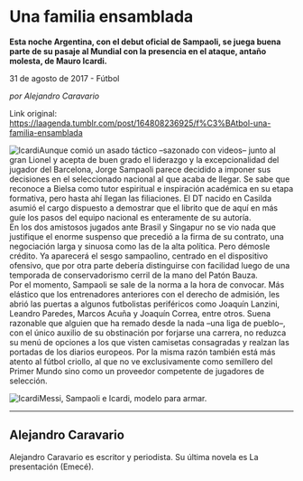 # Una familia ensamblada

**Esta noche Argentina, con el debut oficial de Sampaoli, se juega buena parte de su pasaje al Mundial con la presencia en el ataque, antaño molesta, de Mauro Icardi.**

31 de agosto de 2017 - Fútbol

_por Alejandro Caravario_

Link original: https://laagenda.tumblr.com/post/164808236925/f%C3%BAtbol-una-familia-ensamblada

![Icardi](https://64.media.tumblr.com/d3ea40924810a9dbba7270936ca14724/tumblr_inline_pk0bgzO6zB1t6q87u_500.jpg)Aunque comió un asado táctico –sazonado con videos– junto al gran Lionel y acepta de buen grado el liderazgo y la excepcionalidad del jugador del Barcelona, Jorge Sampaoli parece decidido a imponer sus decisiones en el seleccionado nacional al que acaba de llegar. Se sabe que reconoce a Bielsa como tutor espiritual e inspiración académica en su etapa formativa, pero hasta ahí llegan las filiaciones. El DT nacido en Casilda asumió el cargo dispuesto a demostrar que el librito que de aquí en más guíe los pasos del equipo nacional es enteramente de su autoría.   
En los dos amistosos jugados ante Brasil y Singapur no se vio nada que justifique el enorme suspenso que precedió a la firma de su contrato, una negociación larga y sinuosa como las de la alta política. Pero démosle crédito. Ya aparecerá el sesgo sampaolino, centrado en el dispositivo ofensivo, que por otra parte debería distinguirse con facilidad luego de una temporada de conservadorismo cerril de la mano del Patón Bauza.   
Por el momento, Sampaoli se sale de la norma a la hora de convocar. Más elástico que los entrenadores anteriores con el derecho de admisión, les abrió las puertas a algunos futbolistas periféricos como Joaquín Lanzini, Leandro Paredes, Marcos Acuña y Joaquín Correa, entre otros. Suena razonable que alguien que ha remado desde la nada –una liga de pueblo–, con el único auxilio de su obstinación por forjarse una carrera, no reduzca su menú de opciones a los que visten camisetas consagradas y realzan las portadas de los diarios europeos. Por la misma razón también está más atento al fútbol criollo, al que no ve exclusivamente como semillero del Primer Mundo sino como un proveedor competente de jugadores de selección.   


![Icardi](https://64.media.tumblr.com/d3ea40924810a9dbba7270936ca14724/tumblr_inline_pk0bgzO6zB1t6q87u_500.jpg)Messi, Sampaoli e Icardi, modelo para armar.  
  
  
  
  
  
  
  
  
  


---

Alejandro Caravario
-------------------

 Alejandro Caravario es escritor y periodista. Su última novela es La presentación (Emecé).


